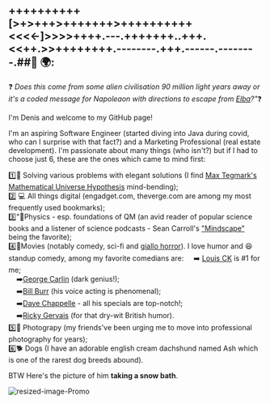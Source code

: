 ## ++++++++++[>+>+++>+++++++>++++++++++<<<<-]>>>>++++.---.+++++++..+++.<<++.>>++++++++.--------.+++.------.--------.##👋 🌍: 

❓ <em>Does this come from some alien civilisation 90 million light years away or it's a coded message for Napoleaon with directions to escape from [Elba](https://www.history.com/news/elba-exile-napoleon-escape)?"</em>❓

<p>I'm Denis and welcome to my GitHub page! </p>
<div>I'm an aspiring Software Engineer (started diving into Java during covid, who can I surprise with that fact?) and a Marketing Professional (real estate development). I'm passionate about many things (who isn't?) but if I had to choose just 6, these are the ones which came to mind first:<div>



1️⃣🔭 Solving various problems with elegant solutions (I find [Max Tegmark's Mathematical Universe Hypothesis](https://en.wikipedia.org/wiki/Mathematical_universe_hypothesis) mind-bending); <br>
2️⃣ 💻 All things digital (engadget.com, theverge.com are among my most frequently used bookmarks);<br>
3️⃣"🚀Physics - esp. foundations of QM  (an avid reader of popular science books and a listener of science podcasts - Sean Carroll's ["Mindscape"](https://www.preposterousuniverse.com/podcast/) being the favorite);<br>
4️⃣🎥Movies (notably comedy, sci-fi and [giallo horror](https://en.wikipedia.org/wiki/Giallo)). I love humor and 😆 standup comedy, among my favorite comedians are: 
&nbsp;&nbsp;&nbsp;&nbsp;➡️ [Louis CK](https://www.youtube.com/watch?v=wali_4tdQ-g) is #1 for me; <br>
&nbsp;&nbsp;&nbsp;&nbsp;➡️[George Carlin](https://www.youtube.com/watch?v=Hy-sVByUHqE) (dark genius!);<br>
&nbsp;&nbsp;&nbsp;&nbsp;➡️[Bill Burr](https://www.youtube.com/watch?v=h3g64swMf1M&t=354s) (his voice acting is phenomenal);<br>
&nbsp;&nbsp;&nbsp;&nbsp;➡️[Dave Chappelle](https://www.youtube.com/watch?v=z2Rw3HspWY0) - all his specials are top-notch!;<br>
&nbsp;&nbsp;&nbsp;&nbsp;➡️[Ricky Gervais](https://www.youtube.com/watch?v=iaAVp54twDA&t=280s) (for that dry-wit British humor).</pre><br>
5️⃣📸 Photograpy (my friends've been urging me to move into professional photography for years);<br>
6️⃣🐕 Dogs (I have an adorable english cream dachshund named Ash which is one of the rarest dog breeds abound).<br>

BTW Here's the picture of him <strong>taking a snow bath</strong>.


![resized-image-Promo](https://user-images.githubusercontent.com/92051076/147075507-372b7083-eb80-4408-9057-eed807cb0457.jpeg)







